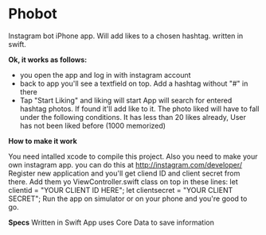# Phobot
Instagram bot iPhone app. Will add likes to a chosen hashtag. written in swift.

<b>Ok, it works as follows:</b>
- you open the app and log in with instagram account
- back to app you'll see a textfield on top. Add a hashtag without "#" in there
- Tap "Start Liking" and liking will start
App will search for entered hashtag photos. If found it'll add like to it. 
The photo liked will have to fall under the following conditions.
It has less than 20 likes already, User has not been liked before (1000 memorized)

<b>How to make it work</b>

You need intalled xcode to compile this project.
Also you need to make your own instagram app. you can do this at
http://instagram.com/developer/
Register new application and you'll get cliend ID and client secret from there. Add them yo ViewController.swift class on top in these lines:
let clientid = "YOUR CLIENT ID HERE";
let clientsecret = "YOUR CLIENT SECRET";
Run the app on simulator or on your phone and you're good to go.

<b>Specs</b>
Written in Swift
App uses Core Data to save information
